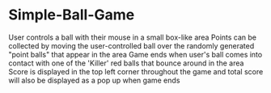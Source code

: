 # Simple-Ball-Game
User controls a ball with their mouse in a small box-like area
Points can be collected by moving the user-controlled ball over the randomly generated "point balls" that appear in the area
Game ends when user's ball comes into contact with one of the 'Killer' red balls that bounce around in the area
Score is displayed in the top left corner throughout the game and total score will also be displayed as a pop up when game ends
